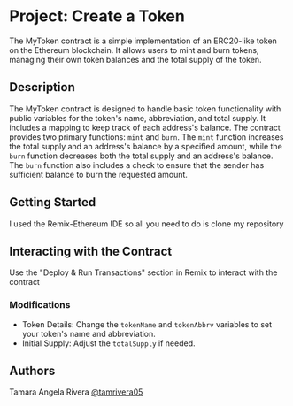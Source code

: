 # Project: Create a Token 
The MyToken contract is a simple implementation of an ERC20-like token on the Ethereum blockchain. It allows users to mint and burn tokens, managing their own token balances and the total supply of the token.

## Description
The MyToken contract is designed to handle basic token functionality with public variables for the token's name, abbreviation, and total supply. It includes a mapping to keep track of each address's balance. The contract provides two primary functions: `mint` and `burn`. The `mint` function increases the total supply and an address's balance by a specified amount, while the `burn` function decreases both the total supply and an address's balance. The `burn` function also includes a check to ensure that the sender has sufficient balance to burn the requested amount.

## Getting Started
I used the Remix-Ethereum IDE so all you need to do is clone my repository

## Interacting with the Contract
Use the "Deploy & Run Transactions" section in Remix to interact with the contract

### Modifications
- Token Details: Change the `tokenName` and `tokenAbbrv` variables to set your token's name and abbreviation.
- Initial Supply: Adjust the `totalSupply` if needed.

## Authors
Tamara Angela Rivera 
[@tamrivera05](https://github.com/tamrivera05)
